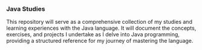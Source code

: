 ### Java Studies

This repository will serve as a comprehensive collection of my studies and learning experiences with the Java language. It will document the concepts, exercises, and projects I undertake as I delve into Java programming, providing a structured reference for my journey of mastering the language.
